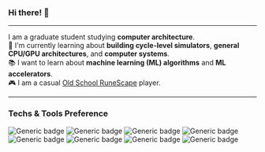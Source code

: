 ### Hi there! 👋  

---
I am a graduate student studying **computer architecture**.  
:seedling: I'm currently learning about **building cycle-level simulators**, **general CPU/GPU architectures**, and **computer systems**.  
:books: I want to learn about **machine learning (ML) algorithms** and **ML accelerators**.  
:video_game: I am a casual [Old School RuneScape](https://oldschool.runescape.com/) player.  

---

### Techs & Tools Preference

![Generic badge](https://img.shields.io/badge/-Ubuntu-333333?logo=Ubuntu)
![Generic badge](https://img.shields.io/badge/-Linux-A0A0A0?logo=linux)
![Generic badge](https://img.shields.io/badge/-Bash-000000?logo=GNU-bash)
![Generic badge](https://img.shields.io/badge/-C-00599C?logo=c)
![Generic badge](https://img.shields.io/badge/-C++-00599C?logo=c%2B%2B)
![Generic badge](https://img.shields.io/badge/-Python-FFE873?logo=python)
![Generic badge](https://img.shields.io/badge/-CUDA-1A1918?logo=NVIDIA)
![Generic badge](https://img.shields.io/badge/-PyTorch-646464?logo=pytorch)

<!--
**jinhachung/jinhachung** is a ✨ _special_ ✨ repository because its `README.md` (this file) appears on your GitHub profile.
